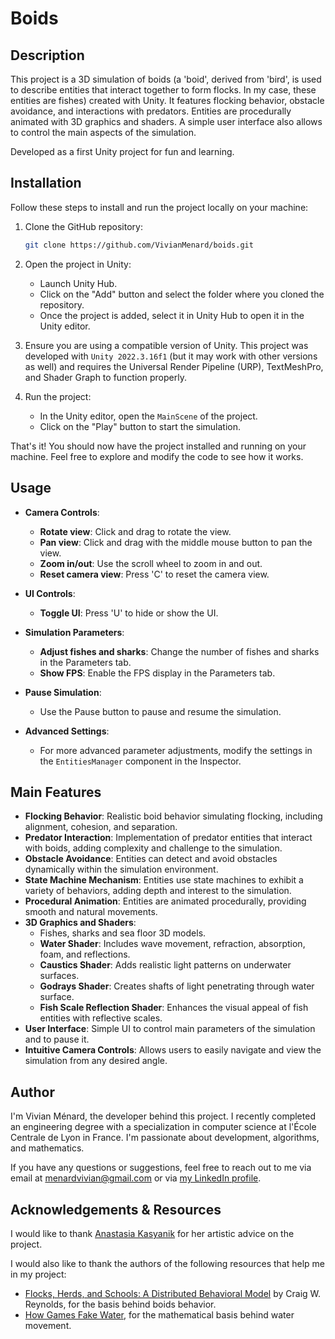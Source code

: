 # Boids
## Description
This project is a 3D simulation of boids (a 'boid', derived from 'bird', is used to describe entities that interact together to form flocks. In my case, these entities are fishes) created with Unity. It features flocking behavior, obstacle avoidance, and interactions with predators. Entities are procedurally animated with 3D graphics and shaders. A simple user interface also allows to control the main aspects of the simulation. 

Developed as a first Unity project for fun and learning.

## Installation

Follow these steps to install and run the project locally on your machine:

1. Clone the GitHub repository:

    ```bash
    git clone https://github.com/VivianMenard/boids.git
    ```

2. Open the project in Unity:

    - Launch Unity Hub.
    - Click on the "Add" button and select the folder where you cloned the repository.
    - Once the project is added, select it in Unity Hub to open it in the Unity editor.

3. Ensure you are using a compatible version of Unity. This project was developed with `Unity 2022.3.16f1` (but it may work with other versions as well) and requires the Universal Render Pipeline (URP), TextMeshPro, and Shader Graph to function properly. 


4. Run the project:

    - In the Unity editor, open the `MainScene` of the project.
    - Click on the "Play" button to start the simulation.

That's it! You should now have the project installed and running on your machine. Feel free to explore and modify the code to see how it works.

## Usage

- **Camera Controls**:
  - **Rotate view**: Click and drag to rotate the view.
  - **Pan view**: Click and drag with the middle mouse button to pan the view.
  - **Zoom in/out**: Use the scroll wheel to zoom in and out.
  - **Reset camera view**: Press 'C' to reset the camera view.

- **UI Controls**:
  - **Toggle UI**: Press 'U' to hide or show the UI.

- **Simulation Parameters**:
  - **Adjust fishes and sharks**: Change the number of fishes and sharks in the Parameters tab.
  - **Show FPS**: Enable the FPS display in the Parameters tab.

- **Pause Simulation**:
  - Use the Pause button to pause and resume the simulation.

- **Advanced Settings**:
  - For more advanced parameter adjustments, modify the settings in the `EntitiesManager` component in the Inspector.

## Main Features

- **Flocking Behavior**: Realistic boid behavior simulating flocking, including alignment, cohesion, and separation.
- **Predator Interaction**: Implementation of predator entities that interact with boids, adding complexity and challenge to the simulation.
- **Obstacle Avoidance**: Entities can detect and avoid obstacles dynamically within the simulation environment.
- **State Machine Mechanism**: Entities use state machines to exhibit a variety of behaviors, adding depth and interest to the simulation.
- **Procedural Animation**: Entities are animated procedurally, providing smooth and natural movements.
- **3D Graphics and Shaders**:
  - Fishes, sharks and sea floor 3D models.
  - **Water Shader**: Includes wave movement, refraction, absorption, foam, and reflections.
  - **Caustics Shader**: Adds realistic light patterns on underwater surfaces.
  - **Godrays Shader**: Creates shafts of light penetrating through water surface.
  - **Fish Scale Reflection Shader**: Enhances the visual appeal of fish entities with reflective scales.
- **User Interface**: Simple UI to control main parameters of the simulation and to pause it.
- **Intuitive Camera Controls**: Allows users to easily navigate and view the simulation from any desired angle.

## Author

I'm Vivian Ménard, the developer behind this project. I recently completed an engineering degree with a specialization in computer science at l'École Centrale de Lyon in France. I'm passionate about development, algorithms, and mathematics.

If you have any questions or suggestions, feel free to reach out to me via email at menardvivian@gmail.com or via [my LinkedIn profile](https://www.linkedin.com/in/vivian-m%C3%A9nard-a30376202/).

## Acknowledgements & Resources

I would like to thank [Anastasia Kasyanik](https://www.linkedin.com/in/anastasia-kasyanik-b5a5a2170/) for her artistic advice on the project.

I would also like to thank the authors of the following resources that help me in my project:
- [Flocks, Herds, and Schools: A Distributed Behavioral Model](https://team.inria.fr/imagine/files/2014/10/flocks-hers-and-schools.pdf) by Craig W. Reynolds, for the basis behind boids behavior.
- [How Games Fake Water](https://www.youtube.com/watch?v=PH9q0HNBjT4&list=PLz_az9HWXUw1zG6iDTOjvVzGS2qwYiJ_n&index=21&ab_channel=Acerola), for the mathematical basis behind water movement.
